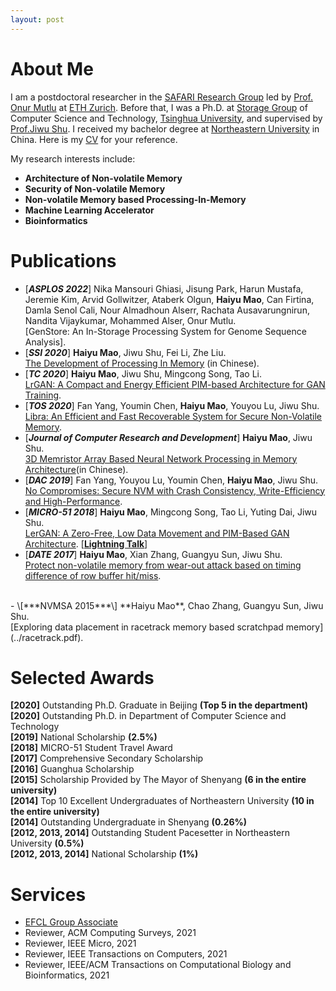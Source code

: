 ```yaml
---
layout: post
---
```


# About Me

I am a postdoctoral researcher in the [SAFARI Research Group](https://safari.ethz.ch/) led by [Prof. Onur Mutlu](http://people.inf.ethz.ch/omutlu/) at [ETH Zurich](https://ethz.ch/en.html). Before that, I was a Ph.D. at [Storage Group](http://storage.cs.tsinghua.edu.cn/) of Computer Science and Technology, [Tsinghua University](http://www.tsinghua.edu.cn/publish/thu2018/index.html), and supervised by [Prof.Jiwu Shu](http://storage.cs.tsinghua.edu.cn/~jiwu-shu/). I received my bachelor degree at [Northeastern University](http://english.neu.edu.cn/) in China. Here is my [CV](../CV.pdf) for your reference.

My research interests include:
- **Architecture of Non-volatile Memory**
- **Security of Non-volatile Memory**
- **Non-volatile Memory based Processing-In-Memory**
- **Machine Learning Accelerator**
- **Bioinformatics**


# Publications
- \[***ASPLOS 2022***\]  Nika Mansouri Ghiasi, Jisung Park, Harun Mustafa, Jeremie Kim, Arvid Gollwitzer, Ataberk Olgun, **Haiyu Mao**, Can Firtina, Damla Senol Cali, Nour Almadhoun Alserr, Rachata Ausavarungnirun, Nandita Vijaykumar, Mohammed Alser, Onur Mutlu. <br> [GenStore: An In-Storage Processing System for Genome Sequence Analysis].
- \[***SSI 2020***\]  **Haiyu Mao**, Jiwu Shu, Fei Li, Zhe Liu. <br> [The Development of Processing In Memory](../pimsurvey.pdf) (in Chinese).
- \[***TC 2020***\]  **Haiyu Mao**, Jiwu Shu, Mingcong Song, Tao Li. <br> [LrGAN: A Compact and Energy Efficient PIM-based Architecture for GAN Training](../LrGAN.pdf).
- \[***TOS 2020***\]  Fan Yang, Youmin Chen, **Haiyu Mao**, Youyou Lu, Jiwu Shu. <br> [Libra: An Efficient and Fast Recoverable System for Secure Non-Volatile Memory](../Libra.pdf).
- \[***Journal of Computer Research and Development***\]  **Haiyu Mao**, Jiwu Shu. <br> [3D Memristor Array Based Neural Network Processing in Memory Architecture](../3dmemristor.pdf)(in Chinese).
- \[***DAC 2019***\]  Fan Yang, Youyou Lu, Youmin Chen, **Haiyu Mao**, Jiwu Shu. <br> [No Compromises: Secure NVM with Crash Consistency, Write-Efficiency and High-Performance](../SecureNVM.pdf).
- \[***MICRO-51 2018***\]  **Haiyu Mao**, Mingcong Song, Tao Li, Yuting Dai, Jiwu Shu. <br> [LerGAN: A Zero-Free, Low Data Movement and PIM-Based GAN Architecture](../lergan.pdf).
 \[[**Lightning Talk**](https://www.youtube.com/watch?v=dmsGaoJKbAU)\]<br>
- \[***DATE 2017***\]  **Haiyu Mao**, Xian Zhang, Guangyu Sun, Jiwu Shu. <br> [Protect non-volatile memory from wear-out attack based on timing difference of row buffer hit/miss](../wearout.pdf).
<br>
- \[***NVMSA 2015***\]  **Haiyu Mao**, Chao Zhang, Guangyu Sun, Jiwu Shu. <br> [Exploring data placement in racetrack memory based scratchpad memory](../racetrack.pdf).
<br>

# Selected Awards
**\[2020\]** Outstanding Ph.D. Graduate in Beijing **(Top 5 in the department)** <br>
**\[2020\]** Outstanding Ph.D. in Department of Computer Science and Technology <br>
**\[2019\]** National Scholarship **(2.5%)** <br>
**\[2018\]** MICRO-51 Student Travel Award <br>
**\[2017\]** Comprehensive Secondary Scholarship <br>
**\[2016\]** Guanghua Scholarship <br>
**\[2015\]** Scholarship Provided by The Mayor of Shenyang **(6 in the entire university)** <br>
**\[2014\]** Top 10 Excellent Undergraduates of Northeastern University **(10 in the entire university)** <br>
**\[2014\]** Outstanding Undergraduate in Shenyang **(0.26%)** <br>
**\[2012, 2013, 2014\]** Outstanding Student Pacesetter in Northeastern University **(0.5%)** <br>
**\[2012, 2013, 2014\]** National Scholarship **(1%)** <br>

# Services
- [EFCL Group Associate](https://efcl.ethz.ch/people/group-associates.html)
- Reviewer, ACM Computing Surveys, 2021
- Reviewer, IEEE Micro, 2021
- Reviewer, IEEE Transactions on Computers, 2021
- Reviewer, IEEE/ACM Transactions on Computational Biology and Bioinformatics, 2021
